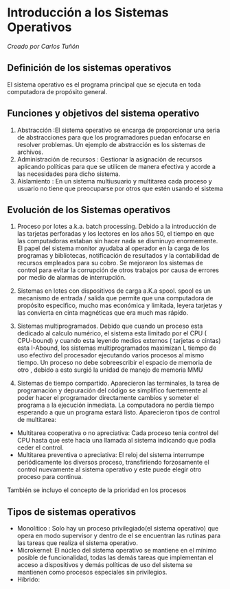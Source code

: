 # Introducción a los Sistemas Operativos
_Creado por Carlos Tuñón_
## Definición de los sistemas operativos

 El sistema operativo es el programa principal que se ejecuta en toda computadora de propósito general.


## Funciones y objetivos del sistema operativo

1. Abstracción :El sistema operativo se encarga de proporcionar una seria de abstracciones para que los programadores puedan enfocarse en resolver problemas. Un ejemplo de abstracción es los sistemas de archivos.
2. Administración de recursos : Gestionar la asignación de recursos aplicando políticas para que se utilicen de manera efectiva y acorde a las necesidades para dicho sistema.
3. Aislamiento : En un sistema multiusuario y multitarea cada proceso y usuario no tiene que preocuparse por otros que estén usando el sistema

## Evolución de los Sistemas operativos

1. Proceso por lotes a.k.a. batch processing.
Debido a la introducción de las tarjetas perforadas y los lectores en los años 50, el tiempo en que las computadoras estaban sin hacer nada se disminuyo enormemente. El papel del sistema monitor ayudaba al operador en la carga de los programas y bibliotecas, notificación de resultados y la contabilidad de recursos empleados para su cobro. Se mejoraron los sistemas de control para evitar la corrupción de otros trabajos por causa de errores  por medio de alarmas de interrupción.

2. Sistemas en lotes con dispositivos de carga a.K.a spool.
spool es un mecanismo de entrada / salida que permite  que una computadora de propósito especifico, mucho mas económica y limitada, leyera tarjetas y las convierta en cinta magnéticas que era much mas rápido.

3. Sistemas multiprogramados.
Debido que cuando un proceso esta dedicado al calculo numérico, el sistema esta limitado por el CPU ( CPU-bound) y cuando esta leyendo medios externos ( tarjetas o cintas) esta I-Abound, los sistemas multiprogramados maximizan L tiempo de uso efectivo del procesador ejecutando varios procesos al mismo tiempo. Un proceso no debe sobreescribir el espacio de memoria  de otro , debido a esto surgió la unidad  de manejo de memoria MMU

4. Sistemas de tiempo compartido.
Aparecieron las terminales, la tarea de programación y depuración del código se simplifico fuertemente al poder hacer el programador directamente cambios y someter el programa a la ejecución inmediata. La computadora no perdía tiempo esperando a que un programa estará listo.
Aparecieron tipos de control de multitarea:
* Multitarea cooperativa o no apreciativa:  Cada proceso tenia control del CPU hasta que este hacia una llamada al sistema indicando que podía ceder el control.
* Multitarea preventiva o apreciativa: El reloj del sistema interrumpe periódicamente los diversos proceso, transfiriendo forzosamente el control nuevamente al sistema operativo y este puede elegir otro proceso para continua.

También se incluyo el concepto de la prioridad en los procesos



## Tipos de sistemas operativos

* Monolítico : Solo hay un proceso privilegiado(el sistema operativo) que opera en modo supervisor y dentro de el se encuentran las rutinas para las tareas que realiza el sistema operativo.
* Microkernel: El núcleo del sistema operativo se mantiene en el mínimo posible de funcionalidad, todas las demás tareas que implementan el acceso a dispositivos y demás políticas de uso del sistema se mantienen como procesos especiales sin privilegios.
* Híbrido:
